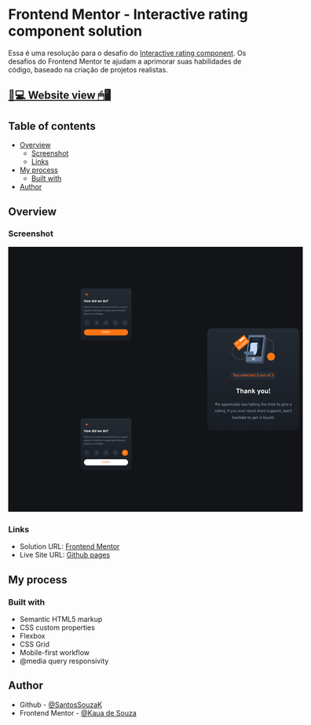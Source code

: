 # Frontend Mentor - Interactive rating component solution

Essa é uma resolução para o desafio do [Interactive rating component](https://www.frontendmentor.io/challenges/interactive-rating-component-koxpeBUmI). Os desafios do Frontend Mentor te ajudam a aprimorar suas habilidades de código, baseado na criação de projetos realistas.

## [📃💻 Website view 🖱🖥](https://souzasantosk.github.io/Frontend-Mentor/Interactive%20Rating%20Component)

## Table of contents

- [Overview](#overview)
  - [Screenshot](#screenshot)
  - [Links](#links)
- [My process](#my-process)
  - [Built with](#built-with)
- [Author](#author)

## Overview

### Screenshot

<img src="./screenshots/results-grid.png" style="max-width: 600px">

### Links

- Solution URL: [Frontend Mentor](#)
- Live Site URL: [Github pages](https://souzasantosk.github.io/Frontend-Mentor/Interactive%20Rating%20Component)

## My process

### Built with

- Semantic HTML5 markup
- CSS custom properties
- Flexbox
- CSS Grid
- Mobile-first workflow
- @media query responsivity

## Author

- Github - [@SantosSouzaK](https://github.com/SouzaSantosK)
- Frontend Mentor - [@Kaua de Souza](https://www.frontendmentor.io/profile/SouzaSantosK)
